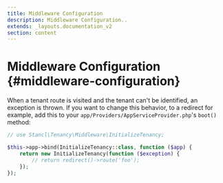 ```yaml
---
title: Middleware Configuration
description: Middleware Configuration..
extends: _layouts.documentation_v2
section: content
---
```


# Middleware Configuration {#middleware-configuration}

When a tenant route is visited and the tenant can't be identified, an exception is thrown. If you want to change this behavior, to a redirect for example, add this to your `app/Providers/AppServiceProvider.php`'s `boot()` method:

```php
// use Stancl\Tenancy\Middleware\InitializeTenancy;

$this->app->bind(InitializeTenancy::class, function ($app) {
    return new InitializeTenancy(function ($exception) {
        // return redirect()->route('foo');
    });
});
```